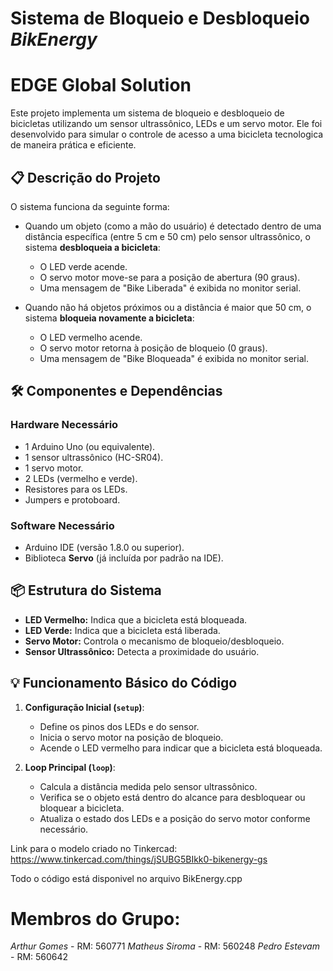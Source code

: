 # Sistema de Bloqueio e Desbloqueio *BikEnergy*
# EDGE Global Solution

Este projeto implementa um sistema de bloqueio e desbloqueio de bicicletas utilizando um sensor ultrassônico, LEDs e um servo motor. Ele foi desenvolvido para simular o controle de acesso a uma bicicleta tecnologica de maneira prática e eficiente.

## 📋 Descrição do Projeto

O sistema funciona da seguinte forma:
- Quando um objeto (como a mão do usuário) é detectado dentro de uma distância específica (entre 5 cm e 50 cm) pelo sensor ultrassônico, o sistema **desbloqueia a bicicleta**:
  - O LED verde acende.
  - O servo motor move-se para a posição de abertura (90 graus).
  - Uma mensagem de "Bike Liberada" é exibida no monitor serial.
  
- Quando não há objetos próximos ou a distância é maior que 50 cm, o sistema **bloqueia novamente a bicicleta**:
  - O LED vermelho acende.
  - O servo motor retorna à posição de bloqueio (0 graus).
  - Uma mensagem de "Bike Bloqueada" é exibida no monitor serial.

## 🛠️ Componentes e Dependências

### Hardware Necessário
- 1 Arduino Uno (ou equivalente).
- 1 sensor ultrassônico (HC-SR04).
- 1 servo motor.
- 2 LEDs (vermelho e verde).
- Resistores para os LEDs.
- Jumpers e protoboard.

### Software Necessário
- Arduino IDE (versão 1.8.0 ou superior).
- Biblioteca **Servo** (já incluída por padrão na IDE).

## 📦 Estrutura do Sistema

- **LED Vermelho:** Indica que a bicicleta está bloqueada.
- **LED Verde:** Indica que a bicicleta está liberada.
- **Servo Motor:** Controla o mecanismo de bloqueio/desbloqueio.
- **Sensor Ultrassônico:** Detecta a proximidade do usuário.

## 💡 Funcionamento Básico do Código

1. **Configuração Inicial (`setup`)**:
   - Define os pinos dos LEDs e do sensor.
   - Inicia o servo motor na posição de bloqueio.
   - Acende o LED vermelho para indicar que a bicicleta está bloqueada.

2. **Loop Principal (`loop`)**:
   - Calcula a distância medida pelo sensor ultrassônico.
   - Verifica se o objeto está dentro do alcance para desbloquear ou bloquear a bicicleta.
   - Atualiza o estado dos LEDs e a posição do servo motor conforme necessário.
  
Link para o modelo criado no Tinkercad: https://www.tinkercad.com/things/jSUBG5BIkk0-bikenergy-gs

Todo o código está disponivel no arquivo BikEnergy.cpp

# Membros do Grupo:
*Arthur Gomes* - RM: 560771
*Matheus Siroma* - RM: 560248
*Pedro Estevam* - RM: 560642
